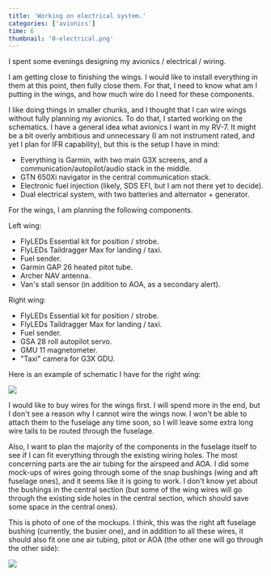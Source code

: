 ```yaml
---
title: 'Working on electrical system.'
categories: ['avionics']
time: 6
thumbnail: '0-electrical.png'
---
```


I spent some evenings designing my avionics / electrical / wiring.

<!-- more -->

I am getting close to finishing the wings. I would like to install everything in them at this point, then fully close them. For that, I need to know what am I putting in the wings, and how much wire do I need for these components.

I like doing things in smaller chunks, and I thought that I can wire wings without fully planning my avionics. To do that, I started working on the schematics. I have a general idea what avionics I want in my RV-7. It might be a bit overly ambitious and unnecessary (I am not instrument rated, and yet I plan for IFR capability), but this is the setup I have in mind:

* Everything is Garmin, with two main G3X screens, and a communication/autopilot/audio stack in the middle.
* GTN 650Xi navigator in the central communication stack.
* Electronic fuel injection (likely, SDS EFI, but I am not there yet to decide).
* Dual electrical system, with two batteries and alternator + generator.

For the wings, I am planning the following components.

Left wing:

* FlyLEDs Essential kit for position / strobe.
* FlyLEDs Taildragger Max for landing / taxi.
* Fuel sender.
* Garmin GAP 26 heated pitot tube.
* Archer NAV antenna.
* Van's stall sensor (in addition to AOA, as a secondary alert).

Right wing:

* FlyLEDs Essential kit for position / strobe.
* FlyLEDs Taildragger Max for landing / taxi.
* Fuel sender.
* GSA 28 roll autopilot servo.
* GMU 11 magnetometer.
* "Taxi" camera for G3X GDU.

Here is an example of schematic I have for the right wing:

![](./0-electrical.png)

I would like to buy wires for the wings first. I will spend more in the end, but I don't see a reason why I cannot wire the wings now. I won't be able to attach them to the fuselage any time soon, so I will leave some extra long wire tails to be routed through the fuselage.

Also, I want to plan the majority of the components in the fuselage itself to see if I can fit everything through the existing wiring holes. The most concerning parts are the air tubing for the airspeed and AOA. I did some mock-ups of wires going through some of the snap bushings (wing and aft fuselage ones), and it seems like it is going to work. I don't know yet about the bushings in the central section (but some of the wing wires will go through the existing side holes in the central section, which should save some space in the central ones).

This is photo of one of the mockups. I think, this was the right aft fuselage bushing (currently, the busier one), and in addition to all these wires, it should also fit one one air tubing, pitot or AOA (the other one will go through the other side):

![](./1-wiring-mockup.jpeg)